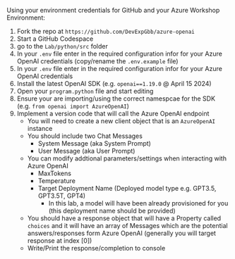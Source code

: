 Using your environment credentials for GitHub and your Azure Workshop Environment:

1. Fork the repo at ```https://github.com/DevExpGbb/azure-openai```
2. Start a GitHub Codespace
2. go to the ```Lab/python/src``` folder
3. In your ```.env``` file enter in the required configuration infor for your Azure OpenAI credentials (copy/rename the ```.env.example``` file)
3. In your ```.env``` file enter in the required configuration infor for your Azure OpenAI credentials
4. Install the latest OpenAI SDK (e.g. ```openai==1.19.0``` @ April 15 2024)
5. Open your ```program.python``` file and start editing
5. Ensure your are importing/using the correct namespcae for the SDK (e.g. ```from openai import AzureOpenAI```)
6. Implement a version code that will call the Azure OpenAI endpoint
    - You will need to create a new client object that is an ```AzureOpenAI``` instance
    - You should include two Chat Messages
        - System Message (aka System Prompt)
        - User Message (aka User Prompt)
    - You can modify addtional parameters/settings when interacting with Azure OpenAI
        - MaxTokens
        - Temperature
        - Target Deployment Name (Deployed model type e.g. GPT3.5, GPT3.5T, GPT4)
            - In this lab, a model will have been already provisioned for you (this deployment name should be provided)
    - You should have a response object that will have a Property called ```choices``` and it will have an array of Messages which are the potential answers/responses form Azure OpenAI (generally you will target response at index [0])
    - Write/Print the response/completion to console